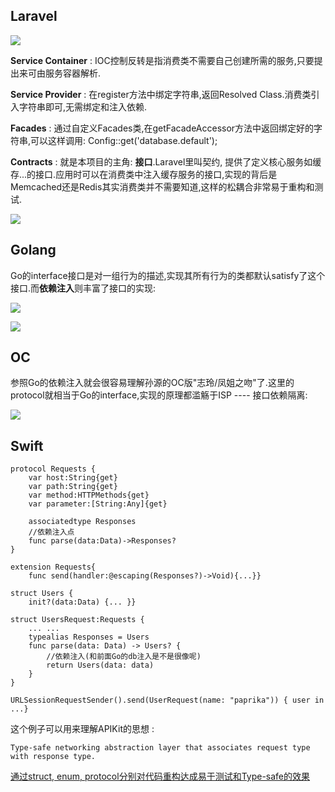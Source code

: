 

## Laravel

![](https://paprika-dev.b0.upaiyun.com/tFzHvi9gwz3vdu5W2k8CkTRUXbyKCaD1vbPFQ1sp.jpeg)
 
**Service Container** : IOC控制反转是指消费类不需要自己创建所需的服务,只要提出来可由服务容器解析.

**Service Provider** : 在register方法中绑定字符串,返回Resolved Class.消费类引入字符串即可,无需绑定和注入依赖.


**Facades** : 通过自定义Facades类,在getFacadeAccessor方法中返回绑定好的字符串,可以这样调用:
Config::get('database.default');

 
**Contracts** : 就是本项目的主角: **接口**.Laravel里叫契约, 提供了定义核心服务如缓存...的接口.应用时可以在消费类中注入缓存服务的接口,实现的背后是Memcached还是Redis其实消费类并不需要知道,这样的松耦合非常易于重构和测试.

![](https://paprika-dev.b0.upaiyun.com/QhMU4vxMacXflvr86V9nX5mVtVoga4s1KDQs7gHl.jpeg)


## Golang

Go的interface接口是对一组行为的描述,实现其所有行为的类都默认satisfy了这个接口.而**依赖注入**则丰富了接口的实现:

![](http://paprika-dev.b0.upaiyun.com/SKlgT3lf7VgWXgBNc92uAC1gv2hUXcEk0ozrK4WK.jpeg)

![](http://paprika-dev.b0.upaiyun.com/UhKzASJ97nWt6Wkdcq4Pr0LaepqSTzEduFgjbyi9.jpeg)


## OC

参照Go的依赖注入就会很容易理解孙源的OC版"志玲/凤姐之吻"了.这里的protocol就相当于Go的interface,实现的原理都滥觞于ISP ---- 接口依赖隔离:

![](http://paprika-dev.b0.upaiyun.com/KBcT1JkfZubfjl4ZvSpFSRS17YAFGYHEV3fLS2Dk.jpeg)


## Swift

```pt
protocol Requests {
    var host:String{get}
    var path:String{get}
    var method:HTTPMethods{get}
    var parameter:[String:Any]{get}
   
    associatedtype Responses
    //依赖注入点
    func parse(data:Data)->Responses?
}

extension Requests{
    func send(handler:@escaping(Responses?)->Void){...}}
    
struct Users {
    init?(data:Data) {... }}  
    
struct UsersRequest:Requests {
    ... ...
    typealias Responses = Users
    func parse(data: Data) -> Users? {
        //依赖注入(和前面Go的db注入是不是很像呢)
        return Users(data: data)
    }
}

URLSessionRequestSender().send(UserRequest(name: "paprika")) { user in ...}
```

这个例子可以用来理解APIKit的思想 :
```
Type-safe networking abstraction layer that associates request type with response type.
```

[通过struct, enum, protocol分别对代码重构达成易于测试和Type-safe的效果](https://github.com/paprikaLang/DeepEmbedding)

